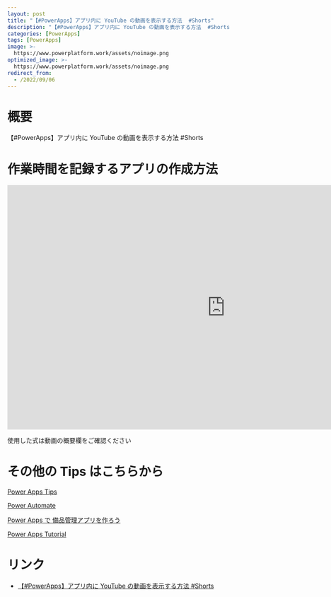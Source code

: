 ```yaml
---
layout: post
title: "【#PowerApps】アプリ内に YouTube の動画を表示する方法  #Shorts"
description: "【#PowerApps】アプリ内に YouTube の動画を表示する方法  #Shortsを動画で分かりやすく解説"
categories: [PowerApps]
tags: [PowerApps]
image: >-
  https://www.powerplatform.work/assets/noimage.png
optimized_image: >-
  https://www.powerplatform.work/assets/noimage.png
redirect_from:
  - /2022/09/06
---
```



#  概要

【#PowerApps】アプリ内に YouTube の動画を表示する方法  #Shorts


# 作業時間を記録するアプリの作成方法

<iframe width="983" height="553" src="https://www.youtube.com/embed/mTYNRwaV08w" title="YouTube video player" frameborder="0" allow="accelerometer; autoplay; clipboard-write; encrypted-media; gyroscope; picture-in-picture" allowfullscreen></iframe>


使用した式は動画の概要欄をご確認ください


# その他の Tips はこちらから

[Power Apps Tips](https://www.youtube.com/watch?v=VrAQf3JQ7yM&list=PLVhFi1fb3DqakSLVMn22DDcySXh9jtzi- )


[Power Automate](https://www.youtube.com/watch?v=-YnJYT0ASEM&list=PLVhFi1fb3Dqbzic6GieqnLFgD3aTj-eHA)


[Power Apps で 備品管理アプリを作ろう](https://www.youtube.com/playlist?list=PLVhFi1fb3DqZM3HKb8Hea6XEL96990Fyn)


[Power Apps Tutorial](https://www.youtube.com/playlist?list=PLVhFi1fb3DqalxpL974VvAJvV4iWoSbe_)


# リンク


- [【#PowerApps】アプリ内に YouTube の動画を表示する方法  #Shorts](https://www.youtube.com/watch?v=mTYNRwaV08w)

